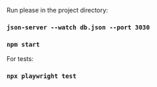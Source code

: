 Run please in the project directory:

### `json-server --watch db.json --port 3030`

### `npm start`

For tests:

### `npx playwright test`
